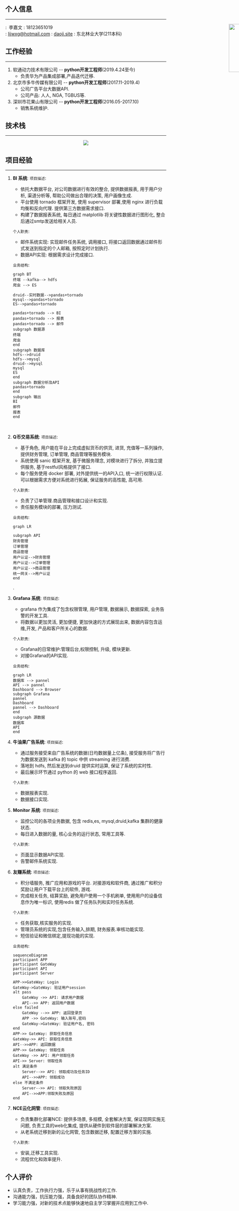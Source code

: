 ## **个人信息**

---

<div>
<img style="position:absolute;margin-left:700px" width=150px src="https://i.loli.net/2019/10/26/9R4zjiaAkE2HOqy.jpg">
</div>

<i class="fa fa-male" aria-hidden="true"></i>:&ensp;李嘉文
<i class="fa fa-phone" aria-hidden="true"></i>: 18123651019  
<i class="fa fa-envelope" aria-hidden="true"></i>: lijwxg@hotmail.com
<i class="fa fa-rss-square" aria-hidden="true"></i>:  [daoji.site](https://daoji.site)
<i class="fa fa-graduation-cap" aria-hidden="true"></i>: 东北林业大学(211本科)
<!-- more -->

## **工作经验**

---

1. 软通动力技术有限公司 -- **python开发工程师**(2019.4.24至今)  
   - 负责华为产品集成部署,产品迭代迁移.
2. 北京市多牛传媒有限公司 -- **python开发工程师**(2017.11-2019.4)
   - 公司广告平台大数据API.
   - 公司产品: 人人, NGA, TGBUS等.
3. 深圳市花果山有限公司 -- **python开发工程师**(2016.05-2017.10)
   - 销售系统维护.

## **技术栈**

---

<div align=center>
<img src="https://i.loli.net/2019/10/25/f3rg7JTvOhlyon1.jpg">
</div>

## **项目经验**

---

1. **BI 系统**:
    `项目描述`:
    - 依托大数据平台, 对公司数据进行有效的整合, 提供数据报表, 用于用户分析, 渠道分析等, 帮助公司做出合理的决策, 用户画像生成.
    - 平台使用 tornado 框架开发, 使用 supervisor 部署,使用 nginx 进行负载均衡和反向代理. 提供第三方数据需求接口.
    - 构建了数据报表系统, 每日通过 matplotlib 将关键性数据进行图形化, 整合后通过smtp发送给相关人员.

    `个人职责`:
    - 邮件系统实现: 实现邮件任务系统, 调用接口, 将接口返回数据通过邮件形式发送到指定的个人邮箱, 按照定时计划执行.
    - 数据API实现: 根据需求设计完成接口.

    `业务结构`:

    ```mermaid
    graph BT
    终端 --kafka--> hdfs
    爬虫 --> ES

    druid--实时数据-->pandas+tornado
    mysql-->pandas+tornado
    ES-->pandas+tornado

    pandas+tornado --> BI
    pandas+tornado --> 报表
    pandas+tornado --> 邮件
    subgraph 数据源
    终端
    爬虫
    end
    subgraph 数据库
    hdfs-->druid
    hdfs-->mysql
    druid-->mysql
    mysql
    ES
    end
    subgraph 数据分析及API
    pandas+tornado
    end
    subgraph 输出
    BI
    邮件
    报表
    end
    ```

    <br/>

2. **Q币交易系统**:
    `项目描述`:
    - 基于角色, 用户能在平台上完成虚拟货币的供货, 进货, 充值等一系列操作, 提供财务管理, 订单管理, 商品管理等服务模块.
    - 系统使用 sanic 框架开发, 基于微服务理念, 对模块进行了拆分, 并独立提供服务, 基于restful风格提供了接口.
    - 每个服务使用 docker 部署, 对外提供统一的API入口, 统一进行权限认证. 可以根据需求方便对系统进行拓展, 保证服务的高性能, 高可用.

    `个人职责`:
    - 负责了订单管理.商品管理和接口设计和实现.
    - 责任服务模块的部署, 压力测试.

    `业务结构`:

    ```mermaid
    graph LR

    subgraph API
    财务管理
    订单管理
    商品管理
    用户认证-->财务管理
    用户认证-->订单管理
    用户认证-->商品管理
    统一网关-->用户认证
    end
    ```

    <!--在用户模块, 使用 MySQL 储存用户注册信息, 通过 celery 库使用 SMTP 服务给用户发送注册成功邮件;使用 cookie 和 sessions 判断用户登录状态,显示特定页面给客户
    权限: 基于角色的权限管理系统 RBAC
    在订单,财务管理模块, 通过提交订单,结算用户商品金额, 从数据库提取同步的数据, 防止用户 对网页提交数据进行修改,对库存进行校验. 调用第三方支付提供的 API, 完成 支付环节, 提供订单状态显示,包括支付状态, 基本订单信息. 并记录详细的日志信息.
    使用事务保证服务的安全可靠-->.

3. **Grafana 系统**:
    `项目描述`:
   - grafana 作为集成了包含权限管理, 用户管理, 数据展示, 数据探索, 业务告警的开发工具.
   - 将数据以更加灵活, 更加便捷, 更加快速的方式展现出来, 数据内容包含运维,开发, 产品和客户所关心的数据.

    `个人职责`:
    - Grafana的日常维护:管理后台,权限控制, 升级, 模块更新.
    - 对接Grafana的API实现.

    `业务结构`:

    ```mermaid
    graph LR
    数据库 --> pannel
    API --> pannel
    Dashboard --> Browser
    subgraph Grafana
    pannel
    Dashboard
    pannel --> Dashboard
    end
    subgraph 源数据
    数据库
    API
    end
    ```

    <!--实现技术:
    存储: 广泛使用各类数据库, 包括 mysql, druid, es.
    API: 使用 python 框架 sanic 提供了大量供 grafana 使用的自定义接口.-->

4. **牛油果广告系统**:
    `项目描述`:
    - 通过服务接受来自广告系统的数据(日均数据量上亿条), 接受服务将广告行为数据发送到 kafka 的 topic 中供 streaming 进行消费.
    - 落地到 hdfs, 然后发送到druid 提供实时运算, 保证了系统的实时性.
    - 最后展示环节通过 python 的 web 接口程序返回.

    `个人职责`:
    - 数据报表实现.
    - 数据接口实现.
    <!--实现技术:
    存储: kafka 作为实时消息队列, druid 作为实时运行系统.
    数据接收: 使用 python 框架 sanic 提供了数据接收服务,作为数据的入口
    数据处理: 使用了 pandas 进行数据处理.-->

5. **Monitor 系统**:
   `项目描述`:
    - 监控公司的各项业务数据, 包含 redis,es, mysql,druid,kafka 集群的健康状态.
    - 每日进入数据的量, 核心业务的运行状态, 常用工具等.

    `个人职责`:
    - 页面显示数据API实现.
    - 告警邮件系统实现.

6. **友赚系统**:
    `项目描述`:
    - 积分墙服务, 推广应用和游戏的平台. 对接游戏和软件商, 通过推广和积分奖励让用户下载平台上的软件, 游戏.
    - 完成相关任务, 结算奖励, 避免用户使用一个手机刷单, 使用用户的设备信息作为唯一标识, 使用redis 做了任务队列和实时任务系统.

    `个人职责`:
    - 任务获取,核实服务的实现.
    - 管理员系统的实现,包含任务输入,排期, 财务报表.审核功能实现.
    - 短信验证和微信绑定,提现功能的实现.

    `业务结构`:

    ```mermaid
    sequenceDiagram
    participant APP
    participant GateWay
    participant API
    participant Server

    APP->>GateWay: Login
    GateWay->GateWay: 验证用户session
    alt pass
        GateWay ->> API: 请求用户数据
        API-->> APP: 返回用户数据
    else failed
        GateWay -->> APP: 返回登录页
        APP ->> GateWay: 输入账号,密码
        GateWay->GateWay: 验证用户名, 密码
    end
    APP->> GateWay: 获取任务信息
    GateWay->> API: 获取任务信息
    API-->>APP: 返回数据
    APP->> GateWay: 领取任务
    GateWay ->> API: 用户领取任务
    API->> Server: 领取任务
    alt 满足条件
        Server-->> API: 领取成功及任务ID
        API-->>APP: 领取成功
    else 不满足条件
        Server-->> API: 领取失败原因
        API-->>APP:领取失败及原因
    end
    ```

    <!--实现技术:
    使用 redis 技术实时存储了用户领取的任务状态和信息, 同时通过将后台管理工具生成的任务以队列的形式存储到 redis 中
    使用 Elasticsearch 记录用户的行为日志, 根据行为日志对用户的奖励进行结算-->

7. **NCE云化网管**:
    `项目描述`:
    - 负责集群化部署NCE: 提供多场景, 多规模, 全套解决方案, 保证现网实施无问题, 负责工具的web化集成, 提供从硬件到软件层的部署解决方案.
    - 从老系统迁移到新的云化网管, 包含数据迁移, 配置迁移方案的实施.

    `个人职责`:
    - 安装,迁移工具实现.
    - 流程优化和效率提升.

## **个人评价**

- 认真负责，工作执行力强，乐于从事有挑战性的工作.
- 沟通能力强，抗压能力强，具备良好的团队协作精神.
- 学习能力强，对新的技术点能够快速地自主学习掌握并应用到工作中.

